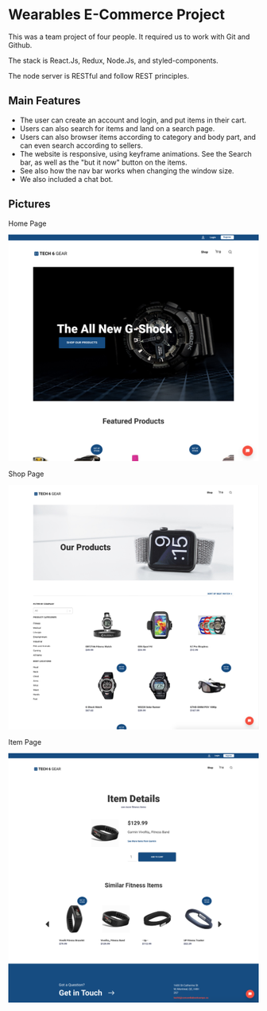 # Wearables E-Commerce Project

This was a team project of four people. It required us to work with Git and Github. 

The stack is React.Js, Redux, Node.Js, and styled-components.

The node server is RESTful and follow REST principles. 

## Main Features

- The user can create an account and login, and put items in their cart.
- Users can also search for items and land on a search page. 
- Users can also browser items according to category and body part, and can even search according to sellers.  
- The website is responsive, using keyframe animations. See the Search bar, as well as the "but it now" button on the items. 
- See also how the nav bar works when changing the window size. 
- We also included a chat bot. 

## Pictures

Home Page 

![Home Page ](/home_pic.png)

Shop Page

![Shop Page ](/shop_page.png)


Item Page

![Item Page ](/Item_page.png)